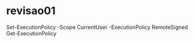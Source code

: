 # revisao01


Set-ExecutionPolicy -Scope CurrentUser -ExecutionPolicy RemoteSigned
Get-ExecutionPolicy

